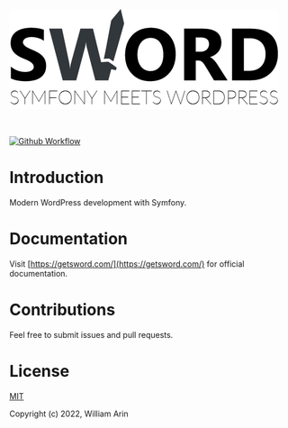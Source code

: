 ![Sword Logo](assets/sword-logo-tagline-sm.png)

<br>

[![Github Workflow](https://github.com/phpsword/sword-bundle/workflows/Test/badge.svg)](https://github.com/phpsword/sworld-bundle/actions)

# Introduction

Modern WordPress development with Symfony.

# Documentation
Visit [https://getsword.com/](https://getsword.com/) for official documentation.

# Contributions
Feel free to submit issues and pull requests.

# License
[MIT](LICENSE)

Copyright (c) 2022, William Arin
